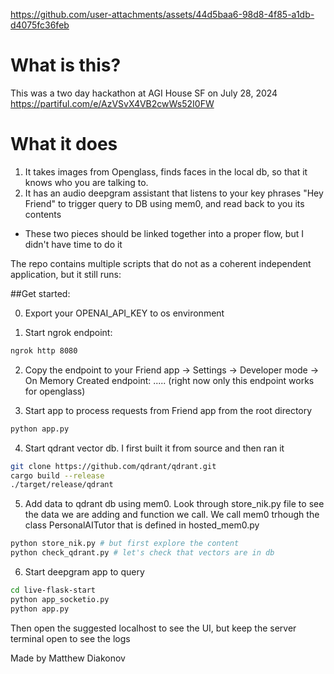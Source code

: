 
https://github.com/user-attachments/assets/44d5baa6-98d8-4f85-a1db-d4075fc36feb

# What is this?

This was a two day hackathon at AGI House SF on July 28, 2024
https://partiful.com/e/AzVSvX4VB2cwWs52I0FW

# What it does
1. It takes images from Openglass, finds faces in the local db, so that it knows who you are talking to.
2. It has an audio deepgram assistant that listens to your key phrases "Hey Friend" to trigger query to DB using mem0, and read back to you its contents
* These two pieces should be linked together into a proper flow, but I didn't have time to do it


The repo contains multiple scripts that do not as a coherent independent application, but it still runs:

##Get started:

0. Export your OPENAI_API_KEY to os environment

1. Start ngrok endpoint:
```bash
ngrok http 8080 
```
2. Copy the endpoint to your Friend app
-> Settings
-> Developer mode
-> On Memory Created endpoint: ..... (right now only this endpoint works for openglass)

3. Start app to process requests from Friend app from the root directory
```bash
python app.py
```
4. Start qdrant vector db. I first built it from source and then ran it
```bash
git clone https://github.com/qdrant/qdrant.git
cargo build --release
./target/release/qdrant
```
5. Add data to qdrant db using mem0. Look through store_nik.py file to see the data we are adding and function we call. 
We call mem0 trhough the class PersonalAITutor that is defined in hosted_mem0.py 
```bash
python store_nik.py # but first explore the content
python check_qdrant.py # let's check that vectors are in db
```
6. Start deepgram app to query 
```bash
cd live-flask-start
python app_socketio.py
python app.py
```
Then open the suggested localhost to see the UI, but keep the server terminal open to see the logs


Made by Matthew Diakonov